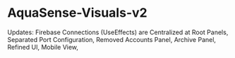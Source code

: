 # AquaSense-Visuals-v2
Updates: Firebase Connections (UseEffects) are Centralized at Root Panels, Separated Port Configuration, Removed Accounts Panel, Archive Panel, Refined UI, Mobile View, 
